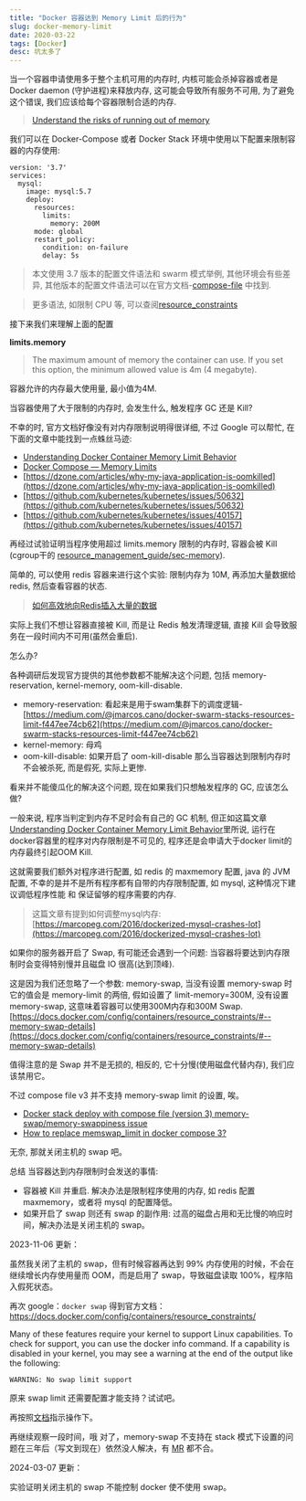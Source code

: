 ```yaml
---
title: "Docker 容器达到 Memory Limit 后的行为"
slug: docker-memory-limit
date: 2020-03-22
tags: [Docker]
desc: 坑太多了
---
```


当一个容器申请使用多于整个主机可用的内存时, 内核可能会杀掉容器或者是 Docker daemon (守护进程)来释放内存, 这可能会导致所有服务不可用, 为了避免这个错误, 我们应该给每个容器限制合适的内存.

> [Understand the risks of running out of memory](https://docs.docker.com/config/containers/resource_constraints/#understand-the-risks-of-running-out-of-memory)

我们可以在 Docker-Compose 或者 Docker Stack 环境中使用以下配置来限制容器的内存使用:

```
version: '3.7'
services:
  mysql:
    image: mysql:5.7
    deploy:
      resources:
        limits:
          memory: 200M
      mode: global
      restart_policy:
        condition: on-failure
        delay: 5s
```

> 本文使用 3.7 版本的配置文件语法和 swarm 模式举例, 其他环境会有些差异, 其他版本的配置文件语法可以在官方文档-[compose-file](https://docs.docker.com/compose/compose-file/)
中找到.

> 更多语法, 如限制 CPU 等, 可以查阅[resource_constraints](https://docs.docker.com/config/containers/resource_constraints/)

接下来我们来理解上面的配置

**limits.memory**

> The maximum amount of memory the container can use. If you set this option, the minimum allowed value is 4m (4 megabyte).

容器允许的内存最大使用量, 最小值为4M.

当容器使用了大于限制的内存时, 会发生什么, 触发程序 GC 还是 Kill?

不幸的时, 官方文档好像没有对内存限制说明得很详细, 不过 Google 可以帮忙, 在下面的文章中能找到一点蛛丝马迹:

- [Understanding Docker Container Memory Limit Behavior](https://medium.com/faun/understanding-docker-container-memory-limit-behavior-41add155236c)
- [Docker Compose — Memory Limits](https://linuxhint.com/docker_compose_memory_limits/)
- [https://dzone.com/articles/why-my-java-application-is-oomkilled](https://dzone.com/articles/why-my-java-application-is-oomkilled)
- [https://github.com/kubernetes/kubernetes/issues/50632](https://github.com/kubernetes/kubernetes/issues/50632)
- [https://github.com/kubernetes/kubernetes/issues/40157](https://github.com/kubernetes/kubernetes/issues/40157)

再经过试验证明当程序使用超过 limits.memory 限制的内存时, 容器会被 Kill (cgroup干的 [resource_management_guide/sec-memory](https://access.redhat.com/documentation/en-us/red_hat_enterprise_linux/6/html/resource_management_guide/sec-memory)).

简单的, 可以使用 redis 容器来进行这个实验: 限制内存为 10M, 再添加大量数据给 redis, 然后查看容器的状态.

> [如何高效地向Redis插入大量的数据](https://www.cnblogs.com/ivictor/p/5446503.html)

实际上我们不想让容器直接被 Kill, 而是让 Redis 触发清理逻辑, 直接 Kill 会导致服务在一段时间内不可用(虽然会重启).

怎么办?

各种调研后发现官方提供的其他参数都不能解决这个问题, 包括 memory-reservation, kernel-memory, oom-kill-disable.

- memory-reservation: 看起来是用于swam集群下的调度逻辑- [https://medium.com/@jmarcos.cano/docker-swarm-stacks-resources-limit-f447ee74cb62](https://medium.com/@jmarcos.cano/docker-swarm-stacks-resources-limit-f447ee74cb62)
- kernel-memory: 母鸡
- oom-kill-disable: 如果开启了 oom-kill-disable 那么当容器达到限制内存时不会被杀死, 而是假死, 实际上更惨.

看来并不能傻瓜化的解决这个问题, 现在如果我们只想触发程序的 GC, 应该怎么做?

一般来说, 程序当判定到内存不足时会有自己的 GC 机制, 但正如这篇文章[Understanding Docker Container Memory Limit Behavior](https://medium.com/faun/understanding-docker-container-memory-limit-behavior-41add155236c)里所说, 运行在docker容器里的程序对内存限制是不可见的, 程序还是会申请大于docker limit的内存最终引起OOM Kill.

这就需要我们额外对程序进行配置, 如 redis 的 maxmemory 配置, java 的 JVM 配置, 不幸的是并不是所有程序都有自带的内存限制配置, 如 mysql, 这种情况下建议调低程序性能 和 保证留够的程序需要的内存.

> 这篇文章有提到如何调整mysql内存: [https://marcopeg.com/2016/dockerized-mysql-crashes-lot](https://marcopeg.com/2016/dockerized-mysql-crashes-lot)

如果你的服务器开启了 Swap, 有可能还会遇到一个问题: 当容器将要达到内存限制时会变得特别慢并且磁盘 IO 很高(达到顶峰).

这是因为我们还忽略了一个参数: memory-swap, 当没有设置 memory-swap 时它的值会是 memory-limit 的两倍, 假如设置了 limit-memory=300M, 没有设置 memory-swap, 这意味着容器可以使用300M内存和300M Swap. [https://docs.docker.com/config/containers/resource_constraints/#--memory-swap-details](https://docs.docker.com/config/containers/resource_constraints/#--memory-swap-details)

值得注意的是 Swap 并不是无损的, 相反的, 它十分慢(使用磁盘代替内存), 我们应该禁用它。

不过 compose file v3 并不支持 memory-swap limit 的设置, 唉。

- [Docker stack deploy with compose file (version 3) memory-swap/memory-swappiness issue](https://github.com/moby/moby/issues/33742)
- [How to replace memswap_limit in docker compose 3?](https://stackoverflow.com/questions/44325949/how-to-replace-memswap-limit-in-docker-compose-3)

无奈, 那就关闭主机的 swap 吧。

总结 当容器达到内存限制时会发送的事情:
- 容器被 Kill 并重启. 解决办法是限制程序使用的内存, 如 redis 配置 maxmemory，或者将 mysql 的配置降低。
- 如果开启了 swap 则还有 swap 的副作用: 过高的磁盘占用和无比慢的响应时间，解决办法是关闭主机的 swap。

2023-11-06 更新：

虽然我关闭了主机的 swap，但有时候容器再达到 99% 内存使用的时候，不会在继续增长内存使用量而 OOM，而是启用了 swap，导致磁盘读取 100%，程序陷入假死状态。

再次 google：`docker swap` 得到官方文档：https://docs.docker.com/config/containers/resource_constraints/

Many of these features require your kernel to support Linux capabilities. To check for support, you can use the docker info command. If a capability is disabled in your kernel, you may see a warning at the end of the output like the following:

```
WARNING: No swap limit support
```

原来 swap limit 还需要配置才能支持？试试吧。

再按照[文档](https://docs.docker.com/engine/install/troubleshoot/#kernel-cgroup-swap-limit-capabilities)指示操作下。

再继续观察一段时间，哦 对了，memory-swap 不支持在 stack 模式下设置的问题在三年后（写文到现在）依然没人解决，有 [MR](https://github.com/moby/moby/pull/37872) 都不合。

2024-03-07 更新：

实验证明关闭主机的 swap 不能控制 docker 使不使用 swap。
